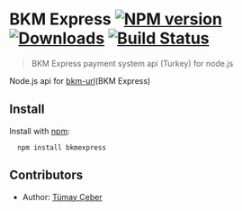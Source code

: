 # BKM Express [![NPM version][npm-image]][npm-url] [![Downloads][downloads-image]][npm-url] [![Build Status][travis-image]][travis-url]
> BKM Express payment system api (Turkey) for node.js

Node.js api for [bkm-url](BKM Express)

 ## Install
 
 Install with [npm](http://github.com/isaacs/npm):
 
 ```
   npm install bkmexpress
 ```
 
 ## Contributors
 
  * Author: [Tümay Çeber](https://github.com/brendtumi)
 
 [bkm-url]: https://www.bkmexpress.com.tr
 [downloads-image]: http://img.shields.io/npm/dm/bkmexpress.svg
 [npm-url]: https://npmjs.org/package/bkmexpress
 [npm-image]: https://img.shields.io/npm/v/bkmexpress.svg
 
 [travis-url]: https://travis-ci.org/brendtumi/bkmexpress
 [travis-image]: http://img.shields.io/travis/brendtumi/bkmexpress.svg
